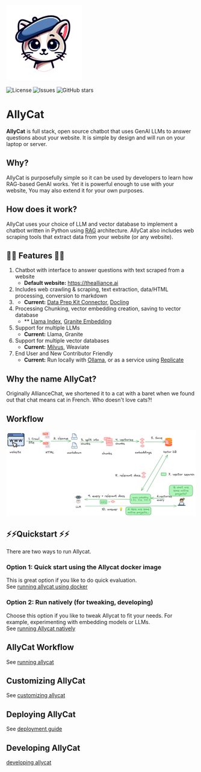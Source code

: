 <img src="assets/allycat.png" alt="Alley Cat" width="200"/>

![License](https://img.shields.io/github/license/The-AI-Alliance/allycat)
![Issues](https://img.shields.io/github/issues/The-AI-Alliance/allycat)
![GitHub stars](https://img.shields.io/github/stars/The-AI-Alliance/allycat?style=social)

# AllyCat

**AllyCat** is full stack, open source chatbot that uses GenAI LLMs to answer questions about your website. It is simple by design and will run on your laptop or server. 

## Why? ##

AllyCat is purposefully simple so it can be used by developers to learn how RAG-based GenAI works. Yet it is powerful enough to use with your website, You may also extend it for your own purposes. 

## How does it work? 
AllyCat uses your choice of LLM and vector database to implement a chatbot written in Python using [RAG](https://en.wikipedia.org/wiki/Retrieval-augmented_generation) architecture.
AllyCat also includes web scraping tools that extract data from your website (or any website). 

## 🌟🌟 Features 🌟🌟 

1. Chatbot with interface to answer questions with text scraped from a website
   - **Default website:** https://thealliance.ai
2. Includes web crawling & scraping, text extraction, data/HTML processing, conversion to markdown
3. - **Current:** [Data Prep Kit Connector](https://github.com/data-prep-kit/data-prep-kit/blob/dev/data-connector-lib/doc/overview.md), [Docling](https://github.com/docling-project/docling)
4. Processing Chunking, vector embedding creation, saving to vector database
   - ** [Llama Index](https://docs.llamaindex.ai/en/stable/), [Granite Embedding](https://huggingface.co/ibm-granite/granite-embedding-30m-english)
5. Support for multiple LLMs
   - **Current:** Llama, Granite
6. Support for multiple vector databases
   - **Current:** [Milvus](https://milvus.io/), Weaviate
7. End User and New Contributor Friendly
   - **Current:** Run locally with [Ollama](https://ollama.com/), or as a service using [Replicate](https://replicate.com)

## Why the name **AllyCat**?

Originally AllianceChat, we shortened it to a cat with a baret when we found out that chat means cat in French. Who doesn't love cats?!

## Workflow

![](assets/rag-website-1.png)

## ⚡️⚡️Quickstart ⚡️⚡️

There are two ways to run Allycat.

### Option 1: Quick start using the Allycat docker image

This is great option if you like to do quick evaluation.  
See [running allycat using docker](docs/running-in-docker.md)

### Option 2: Run natively (for tweaking, developing)

Choose this  option if you like to tweak Allycat to fit your needs. For example, experimenting with embedding models or LLMs.  
See [running Allycat natively](docs/running-natively.md)

## AllyCat Workflow

See [running allycat](docs/running-allycat.md)

## Customizing AllyCat

See [customizing allycat](docs/customizing-allycat.md)


## Deploying AllyCat

See [deployment guide](docs/deploy.md)

## Developing AllyCat

[developing allycat](docs/developing-allycat.md)
